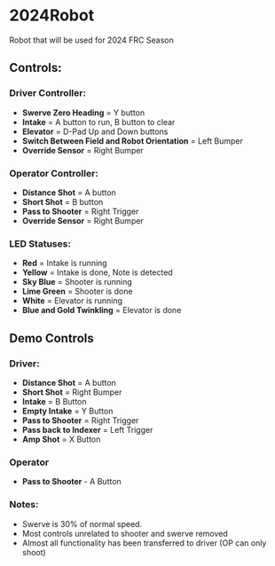 # 2024Robot

 Robot that will be used for 2024 FRC Season

 
## Controls:

### Driver Controller:

- **Swerve Zero Heading** = Y button
- **Intake** = A button to run, B button to clear
- **Elevator** = D-Pad Up and Down buttons
- **Switch Between Field and Robot Orientation** = Left Bumper
- **Override Sensor** = Right Bumper

### Operator Controller:

- **Distance Shot** = A button
- **Short Shot** = B button
- **Pass to Shooter** = Right Trigger
- **Override Sensor** = Right Bumper

### LED Statuses:

- **Red** = Intake is running
- **Yellow** = Intake is done, Note is detected
- **Sky Blue** = Shooter is running
- **Lime Green** = Shooter is done
- **White** = Elevator is running
- **Blue and Gold Twinkling** = Elevator is done

## Demo Controls

### Driver:
- **Distance Shot** = A button
- **Short Shot** = Right Bumper
- **Intake** = B Button
- **Empty Intake** = Y Button
- **Pass to Shooter** = Right Trigger
- **Pass back to Indexer** = Left Trigger
- **Amp Shot** = X Button

### Operator
- **Pass to Shooter** - A Button

### Notes:
- Swerve is 30% of normal speed.
- Most controls unrelated to shooter and swerve removed
- Almost all functionality has been transferred to driver (OP can only shoot)
